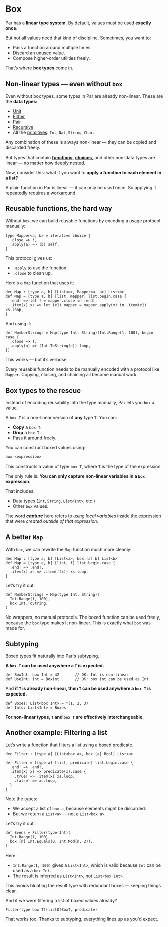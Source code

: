 # Box

Par has a **linear type system.** By default, values must be used **exactly once.**

But not all values need that kind of discipline. Sometimes, you want to:
- Pass a function around multiple times.
- Discard an unused value.
- Compose higher-order utilities freely.

That’s where **box types** come in.

## Non-linear types — even without `box`

Even without box types, some types in Par are already non-linear. These are the **data types:**
- [Unit](./unit.md)
- [Either](./either.md)
- [Pair](./pair.md)
- [Recursive](./recursive.md)
- All the [primitives](../structure/strings_and_numbers.md): `Int`, `Nat`, `String`, `Char`.

Any combination of these is always non-linear — they can be copied and discarded freely.

But types that contain [**functions,**](./function.md) [**choices,**](./choice.md) and other non-data types
are linear — no matter how deeply nested.

Now, consider this: what if you want to **apply a function to each element in a list?**

A plain function in Par is linear — it can only be used once. So applying it repeatedly requires a workaround.

## Reusable functions, the hard way

Without `box`, we can build reusable functions by encoding a usage protocol manually:

```par
type Mapper<a, b> = iterative choice {
  .close => !,
  .apply(a) => (b) self,
}
```

This protocol gives us:
- `.apply` to use the function.
- `.close` to clean up.

Here's a `Map` function that uses it:

```par
dec Map : [type a, b] [List<a>, Mapper<a, b>] List<b>
def Map = [type a, b] [list, mapper] list.begin.case {
  .end! => let ! = mapper.close in .end!,
  .item(x) xs => let (x1) mapper = mapper.apply(x) in .item(x1) xs.loop,
}
```

And using it:

```par
def NumberStrings = Map(type Int, String)(Int.Range(1, 100), begin case {
  .close => !,
  .apply(n) => (Int.ToString(n)) loop,
})
```

This works — but it’s verbose.

Every reusable function needs to be manually encoded with a protocol like `Mapper`.
Copying, closing, and chaining all become manual work.

## Box types to the rescue

Instead of encoding reusability into the type manually, Par lets you `box` a value.

A `box T` is a non-linear version of **any** type `T`. You can:

- **Copy** a `box T`.
- **Drop** a `box T`.
- Pass it around freely.

You can construct boxed values using:

```par
box <expression>
```

This constructs a value of type `box T`, where `T` is the type of the expression.

The only rule is: **You can only capture non-linear variables in a `box` expression.**

That includes:
- Data types (`Int`, `String`, `List<Int>`, etc.)
- Other `box` values.

The word _**capture**_ here refers to _using local variables_ inside the expression that were
_created outside of that expression._

## A better `Map`

With `box`, we can rewrite the `Map` function much more cleanly:

```par
dec Map : [type a, b] [List<a>, box [a] b] List<b>
def Map = [type a, b] [list, f] list.begin.case {
  .end! => .end!,
  .item(x) xs => .item(f(x)) xs.loop,
}
```

Let’s try it out:

```par
def NumberStrings = Map(type Int, String)(
  Int.Range(1, 100),
  box Int.ToString,
)
```

No wrappers, no manual protocols. The boxed function can be used freely, because the `box` type makes
it non-linear. This is exactly what `box` was made for.

## Subtyping

Boxed types fit naturally into Par's subtyping.

**A `box T` can be used anywhere a `T` is expected.**

```par
def BoxInt: box Int = 42       // OK: Int is non-linear
def UseInt: Int = BoxInt       // OK: box Int can be used as Int
```

And **if `T` is already non-linear, then `T` can be used anywhere a `box T` is expected.**

```par
def Boxes: List<box Int> = *(1, 2, 3)
def Ints: List<Int> = Boxes
```

**For non-linear types, `T` and `box T` are effectively interchangeable.**

## Another example: Filtering a list

Let’s write a function that filters a list using a boxed predicate.

```par
dec Filter : [type a] [List<box a>, box [a] Bool] List<a>

def Filter = [type a] [list, predicate] list.begin.case {
  .end! => .end!,
  .item(x) xs => predicate(x).case {
    .true! => .item(x) xs.loop,
    .false! => xs.loop,
  }
}
```

Note the types:
- We accept a list of `box a`, because elements might be discarded.
- But we return a `List<a>` — not a `List<box a>`.

Let’s try it out:

```par
def Evens = Filter(type Int)(
  Int.Range(1, 100),
  box [n] Int.Equals(0, Int.Mod(n, 2)),
)
```

Here:
- `Int.Range(1, 100)` gives a `List<Int>`, which is valid because `Int` can be used as a `box Int`.
- The result is inferred as `List<Int>`, not `List<box Int>`.

This avoids bloating the result type with redundant boxes — keeping things clear.

And if we were filtering a list of boxed values already?

```par
Filter(type box T)(listOfBoxT, predicate)
```

That works too. Thanks to subtyping, everything lines up as you'd expect.
